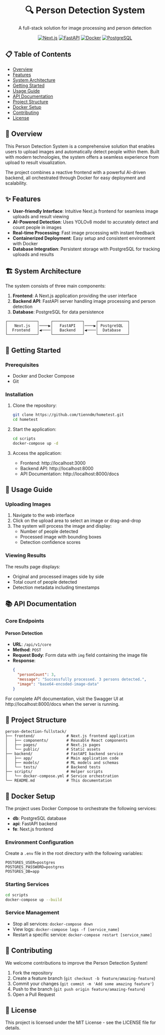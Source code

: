 <div align="center">
  <h1>🔍 Person Detection System</h1>
  <p>A full-stack solution for image processing and person detection</p>
  
  [![Next.js](https://img.shields.io/badge/Next.js-black?style=for-the-badge&logo=next.js&logoColor=white)](https://nextjs.org/)
  [![FastAPI](https://img.shields.io/badge/FastAPI-009688?style=for-the-badge&logo=fastapi&logoColor=white)](https://fastapi.tiangolo.com/)
  [![Docker](https://img.shields.io/badge/Docker-2496ED?style=for-the-badge&logo=docker&logoColor=white)](https://www.docker.com/)
  [![PostgreSQL](https://img.shields.io/badge/PostgreSQL-4169E1?style=for-the-badge&logo=postgresql&logoColor=white)](https://www.postgresql.org/)
</div>

## 📋 Table of Contents
- [Overview](#-overview)
- [Features](#-features)
- [System Architecture](#-system-architecture)
- [Getting Started](#-getting-started)
- [Usage Guide](#-usage-guide)
- [API Documentation](#-api-documentation)
- [Project Structure](#-project-structure)
- [Docker Setup](#-docker-setup)
- [Contributing](#-contributing)
- [License](#-license)

## 🌟 Overview

This Person Detection System is a comprehensive solution that enables users to upload images and automatically detect people within them. Built with modern technologies, the system offers a seamless experience from upload to result visualization.

The project combines a reactive frontend with a powerful AI-driven backend, all orchestrated through Docker for easy deployment and scalability.

## ✨ Features

- **User-friendly Interface**: Intuitive Next.js frontend for seamless image uploads and result viewing
- **AI-Powered Detection**: Uses YOLOv8 model to accurately detect and count people in images
- **Real-time Processing**: Fast image processing with instant feedback
- **Containerized Deployment**: Easy setup and consistent environment with Docker
- **Database Integration**: Persistent storage with PostgreSQL for tracking uploads and results

## 🏗 System Architecture

The system consists of three main components:

1. **Frontend**: A Next.js application providing the user interface
2. **Backend API**: FastAPI server handling image processing and person detection
3. **Database**: PostgreSQL for data persistence

```
┌─────────────┐     ┌─────────────┐     ┌─────────────┐
│   Next.js   │────▶│   FastAPI   │────▶│ PostgreSQL  │
│  Frontend   │◀────│   Backend   │◀────│  Database   │
└─────────────┘     └─────────────┘     └─────────────┘
```

## 🚀 Getting Started

### Prerequisites

- Docker and Docker Compose
- Git

### Installation

1. Clone the repository:
   ```bash
   git clone https://github.com/tienndm/hometest.git
   cd hometest
   ```

2. Start the application:
   ```bash
   cd scripts
   docker-compose up -d
   ```

3. Access the application:
   - Frontend: http://localhost:3000
   - Backend API: http://localhost:8000
   - API Documentation: http://localhost:8000/docs

## 📝 Usage Guide

### Uploading Images

1. Navigate to the web interface
2. Click on the upload area to select an image or drag-and-drop
3. The system will process the image and display:
   - Number of people detected
   - Processed image with bounding boxes
   - Detection confidence scores

### Viewing Results

The results page displays:
- Original and processed images side by side
- Total count of people detected
- Detection metadata including timestamps

## 📚 API Documentation

### Core Endpoints

#### Person Detection
- **URL**: `/api/v1/core`
- **Method**: `POST`
- **Request Body**: Form data with `img` field containing the image file
- **Response**:
  ```json
  {
    "personCount": 3,
    "message": "Successfully processed. 3 persons detected.",
    "image": "base64-encoded-image-data"
  }
  ```

For complete API documentation, visit the Swagger UI at http://localhost:8000/docs when the server is running.

## 📁 Project Structure

```
person-detection-fullstack/
├── frontend/              # Next.js frontend application
│   ├── components/        # Reusable React components
│   ├── pages/             # Next.js pages
│   └── public/            # Static assets
├── backend/               # FastAPI backend service
│   ├── app/               # Main application code
│   ├── models/            # ML models and schemas
│   └── tests/             # Backend tests
├── scripts/               # Helper scripts
│   └── docker-compose.yml # Service orchestration
└── README.md              # This documentation
```

## 🐳 Docker Setup

The project uses Docker Compose to orchestrate the following services:
- **db**: PostgreSQL database
- **api**: FastAPI backend
- **fe**: Next.js frontend

### Environment Configuration

Create a `.env` file in the root directory with the following variables:

```
POSTGRES_USER=postgres
POSTGRES_PASSWORD=postgres
POSTGRES_DB=app
```

### Starting Services

```bash
cd scripts
docker-compose up --build
```

### Service Management

- Stop all services: `docker-compose down`
- View logs: `docker-compose logs -f [service_name]`
- Restart a specific service: `docker-compose restart [service_name]`

## 👥 Contributing

We welcome contributions to improve the Person Detection System!

1. Fork the repository
2. Create a feature branch (`git checkout -b feature/amazing-feature`)
3. Commit your changes (`git commit -m 'Add some amazing feature'`)
4. Push to the branch (`git push origin feature/amazing-feature`)
5. Open a Pull Request

## 📄 License

This project is licensed under the MIT License - see the LICENSE file for details.